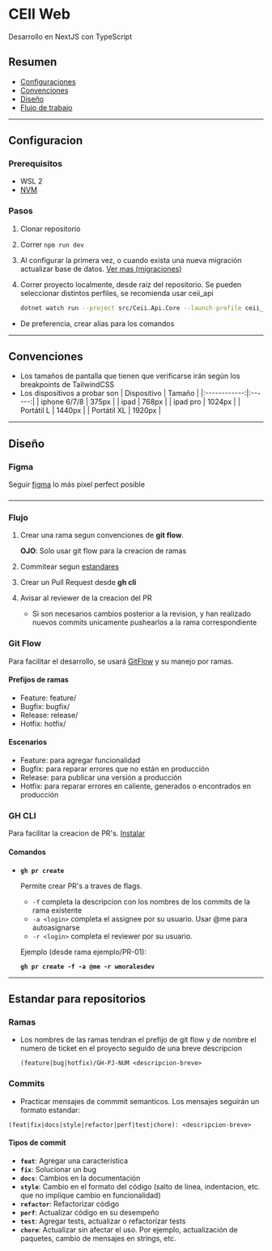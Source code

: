 # CEII Web
Desarrollo en NextJS con TypeScript

## Resumen
- [Configuraciones](#configuracion)
- [Convenciones](#convenciones)
- [Diseño](#diseño)
- [Flujo de trabajo](#flujo-de-trabajo)

---
## Configuracion

### Prerequisitos
- WSL 2
- [NVM](https://github.com/nvm-sh/nvm)

### Pasos
1. Clonar repositorio

2. Correr `npm run dev`

3. Al configurar la primera vez, o cuando exista una nueva migración actualizar base de datos. [Ver mas (migraciones)](#comandos)

4. Correr proyecto localmente, desde raiz del repositorio. Se pueden seleccionar distintos perfiles, se recomienda usar ceii_api

    ```bash
    dotnet watch run --project src/Ceii.Api.Core --launch-profile ceii_api
    ```

- De preferencia, crear alias para los comandos

---
## Convenciones

- Los tamaños de pantalla que tienen que verificarse irán según los breakpoints de TailwindCSS
- Los dispositivos a probar son
    |  Dispositivo | Tamaño |
    |:------------:|:------:|
    | iphone 6/7/8 |  375px |
    |     ipad     |  768px |
    |   ipad pro   | 1024px |
    |  Portátil L  | 1440px |
    |  Portátil XL | 1920px |


---
## Diseño

### Figma

Seguir [figma](https://www.figma.com/file/y33oRxqjrUhaQQIP6Qii07/CEII-UCA?node-id=0%3A1) lo más pixel perfect posible

### 

---
### Flujo
1. Crear una rama segun convenciones de **git flow**.

    **OJO**: Solo usar git flow para la creacion de ramas

2. Commitear segun [estandares](#estandar-para-repositorios)

3. Crear un Pull Request desde **gh cli**

4. Avisar al reviewer de la creacion del PR
    - Si son necesarios cambios posterior a la revision, y han realizado nuevos commits unicamente pushearlos a la rama correspondiente


### Git Flow
Para facilitar el desarrollo, se usará [GitFlow](https://danielkummer.github.io/git-flow-cheatsheet/) y su manejo por ramas.

#### Prefijos de ramas
- Feature: feature/
- Bugfix: bugfix/
- Release: release/
- Hotfix: hotfix/

#### Escenarios
- Feature: para agregar funcionalidad
- Bugfix: para reparar errores que no están en producción
- Release: para publicar una versión a producción
- Hotfix: para reparar errores en caliente, generados o encontrados en producción

### GH CLI
Para facilitar la creacion de PR's. [Instalar](https://cli.github.com/)

#### Comandos

- **`gh pr create`**
    
    Permite crear PR's a traves de flags.
    - `-f` completa la descripcion con los nombres de los commits de la rama existente
    - `-a <login>` completa el assignee por su usuario. Usar @me para autoasignarse
    - `-r <login>` completa el reviewer por su usuario.

    Ejemplo (desde rama ejemplo/PR-01):
    
    **`gh pr create -f -a @me -r wmoralesdev`**

---

## Estandar para repositorios

### Ramas
- Los nombres de las ramas tendran el prefijo de git flow y de nombre el numero de ticket en el proyecto seguido de una breve descripcion 

    `(feature|bug|hotfix)/GH-PJ-NUM <descripcion-breve>`


### Commits
- Practicar mensajes de commmit semanticos. Los mensajes seguirán un formato estandar:

`(feat|fix|docs|style|refactor|perf|test|chore): <descripcion-breve>`

#### Tipos de commit
- **`feat`**: Agregar una característica
- **`fix`**: Solucionar un bug
- **`docs`**: Cambios en la documentación
- **`style`**: Cambio en el formato del código (salto de linea, indentacion, etc. que no implique cambio en funcionalidad)
- **`refactor`**: Refactorizar código
- **`perf`**: Actualizar código en su desempeño
- **`test`**: Agregar tests, actualizar o refactorizar tests
- **`chore`**: Actualizar sin afectar el uso. Por ejemplo, actualización de paquetes, cambio de mensajes en strings, etc.
